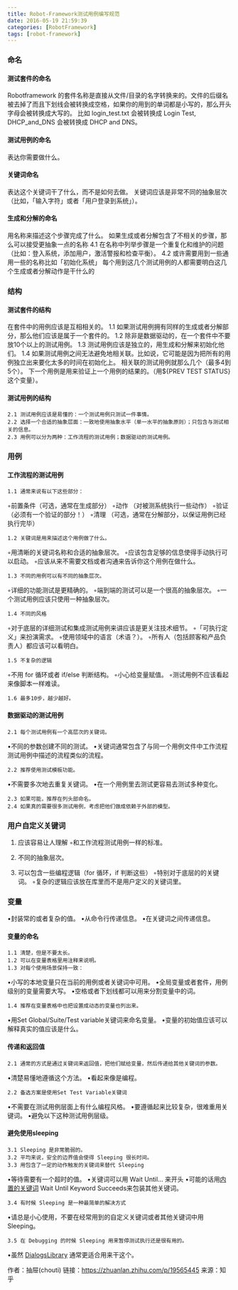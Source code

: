 ```yaml
---
title: Robot-Framework测试用例编写规范
date: 2016-05-19 21:59:39
categories: [RobotFramework]
tags: [robot-framework]
---
```


### 命名
#### 测试套件的命名
Robotframework 的套件名称是直接从文件/目录的名字转换来的。文件的后缀名被去掉了而且下划线会被转换成空格，如果你的用到的单词都是小写的，那么开头字母会被转换成大写的。
比如 login_test.txt 会被转换成 Login Test, DHCP_and_DNS 会被转换成 DHCP and DNS。

  <!--more-->

#### 测试用例的命名
表达你需要做什么。

#### 关键词命名
表达这个关键词干了什么，而不是如何去做。
关键词应该是非常不同的抽象层次（比如，「输入字符」或者「用户登录到系统」）。

#### 生成和分解的命名
用名称来描述这个步骤完成了什么。
如果生成或者分解包含了不相关的步骤，那么可以接受更抽象一点的名称
    4.1 在名称中列举步骤是一个重复化和维护的问题（比如：登入系统，添加用户，激活警报和检查平衡）。
    4.2 或许需要用到一些通用一些的名称比如「初始化系统」
每个用到这几个测试用例的人都需要明白这几个生成或者分解动作是干什么的

### 结构
#### 测试套件的结构
在套件中的用例应该是互相相关的。
    1.1 如果测试用例拥有同样的生成或者分解部分，那么他们应该是属于一个套件的。
    1.2 除非是数据驱动的，在一个套件中不要放10个以上的测试用例。
    1.3 测试用例应该是独立的，用生成和分解来初始化他们。
    1.4 如果测试用例之间无法避免地相关联。比如说，它可能是因为把所有的用例独立出来要化太多的时间在初始化上。
        相关联的测试用例就那么几个（最多4到5个）。
        下一个用例是用来验证上一个用例的结果的。（用${PREV TEST STATUS} 这个变量）。

#### 测试用例的结构
    2.1 测试用例应该是易懂的：一个测试用例只测试一件事情。
    2.2 选择一个合适的抽象层面：一致地使用抽象水平（单一水平的抽象原则）；只包含与测试相关的信息。
    2.3 用例可以分为两种：工作流程的测试用例；数据驱动的测试用例。

### 用例
#### 工作流程的测试用例
    1.1 通常来说有以下这些部分：
◦前置条件（可选，通常在生成部分）
◦动作 （对被测系统执行一些动作）
◦验证 （必须有一个验证的部分！）
◦清理 （可选，通常在分解部分，以保证用例已经执行完毕）

    1.2 关键词是用来描述这个用例做了什么。
◦用清晰的关键词名称和合适的抽象层次。
◦应该包含足够的信息使得手动执行可以启动。
◦应该从来不需要文档或者沟通来告诉你这个用例在做什么。

    1.3 不同的用例可以有不同的抽象层次。
◦详细的功能测试是更精确的。
◦端到端的测试可以是一个很高的抽象层次。
◦一个测试用例应该只使用一种抽象层次。

    1.4 不同的风格
◦对于底层的详细测试和集成测试用例来讲应该是更关注技术细节。
◦「可执行定义」来扮演需求。
◦使用领域中的语言（术语？）。
◦所有人（包括顾客和产品负责人）都应该可以看明白。

    1.5 不复杂的逻辑
◦不用 for 循环或者 if/else 判断结构。
◦小心给变量赋值。
◦测试用例不应该看起来像脚本一样难读。

    1.6 最多10步，越少越好。

#### 数据驱动的测试用例
    2.1 每个测试用例有一个高层次的关键词。
•不同的参数创建不同的测试。
•关键词通常包含了与同一个用例文件中工作流程测试用例中描述的流程类似的流程。

    2.2 推荐使用测试模板功能。
•不需要多次地去重复关键词。
•在一个用例里去测试更容易去测试多种变化。

    2.3 如果可能，推荐在列头部命名。
    2.4 如果真的需要很多测试用例，考虑把他们做成依赖于外部的模型。

### 用户自定义关键词
1. 应该容易让人理解
◦和工作流程测试用例一样的标准。

2. 不同的抽象层次。
3. 可以包含一些编程逻辑（for 循环，if 判断这些）
◦特别对于底层的的关键词。
◦复杂的逻辑应该放在库里而不是用户定义的关键词里。

### 变量
•封装常的或者复杂的值。
•从命令行传递信息。
•在关键词之间传递信息。
#### 变量的命名
    1.1 清楚，但是不要太长。
    1.2 可以在变量表格里用注释来说明。
    1.3 对每个使用场景保持一致：
•小写的本地变量只在当前的用例或者关键词中可用。
•全局变量或者套件，用例级别的变量需要大写。
•空格或者下划线都可以用来分割变量中的词。

    1.4 推荐在变量表格中也把设置成动态的变量也列出来。
•用Set Global/Suite/Test variable关键词来命名变量。
•变量的初始值应该可以解释真实的值应该是什么。

#### 传递和返回值
    2.1 通常的方式是通过关键词来返回值，把他们赋给变量，然后传递给其他关键词的参数。
•清楚易懂地遵循这个方法。
•看起来像是编程。

    2.2 备选方案是使用Set Test Variable关键词
•不需要在测试用例层面上有什么编程风格。
•要遵循起来比较复杂，很难重用关键词。
•避免以下这种测试用例层级。

#### 避免使用sleeping
    3.1 Sleeping 是非常脆弱的。
    3.2 平均来说，安全的边界值会使得 Sleeping 很长时间。
    3.3 用包含了一定的动作触发的关键词来替代 Sleeping
•等待需要有一个超时的值。
•关键词可以用 Wait Until… 来开头
•可能的话用[内置的关键词](https://code.google.com/p/robotframework/wiki/BuiltInLibrary) Wait Until Keyword Succeeds来包装其他关键词。

    3.4 有时候 Sleeping 是一种最简单的解决方式
•请总是小心使用，不要在经常用到的自定义关键词或者其他关键词中用 Sleeping。

    3.5 在 Debugging 的时候 Sleeping 用来暂停测试执行还是很有用的。
•虽然 [DialogsLibrary](https://code.google.com/p/robotframework/wiki/DialogsLibrary) 通常更适合用来干这个。



作者：抽屉(chouti)
链接：https://zhuanlan.zhihu.com/p/19565445
来源：知乎
